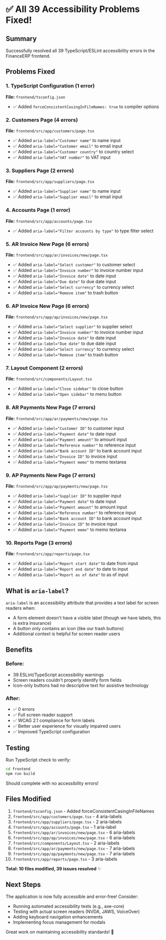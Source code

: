 # ✅ All 39 Accessibility Problems Fixed!

## Summary

Successfully resolved all 39 TypeScript/ESLint accessibility errors in the FinanceERP frontend.

## Problems Fixed

### 1. TypeScript Configuration (1 error)
**File:** `frontend/tsconfig.json`
- ✅ Added `forceConsistentCasingInFileNames: true` to compiler options

### 2. Customers Page (4 errors)
**File:** `frontend/src/app/customers/page.tsx`
- ✅ Added `aria-label="Customer name"` to name input
- ✅ Added `aria-label="Customer email"` to email input
- ✅ Added `aria-label="Customer country"` to country select
- ✅ Added `aria-label="VAT number"` to VAT input

### 3. Suppliers Page (2 errors)
**File:** `frontend/src/app/suppliers/page.tsx`
- ✅ Added `aria-label="Supplier name"` to name input
- ✅ Added `aria-label="Supplier email"` to email input

### 4. Accounts Page (1 error)
**File:** `frontend/src/app/accounts/page.tsx`
- ✅ Added `aria-label="Filter accounts by type"` to type filter select

### 5. AR Invoice New Page (6 errors)
**File:** `frontend/src/app/ar/invoices/new/page.tsx`
- ✅ Added `aria-label="Select customer"` to customer select
- ✅ Added `aria-label="Invoice number"` to invoice number input
- ✅ Added `aria-label="Invoice date"` to date input
- ✅ Added `aria-label="Due date"` to due date input
- ✅ Added `aria-label="Select currency"` to currency select
- ✅ Added `aria-label="Remove item"` to trash button

### 6. AP Invoice New Page (6 errors)
**File:** `frontend/src/app/ap/invoices/new/page.tsx`
- ✅ Added `aria-label="Select supplier"` to supplier select
- ✅ Added `aria-label="Invoice number"` to invoice number input
- ✅ Added `aria-label="Invoice date"` to date input
- ✅ Added `aria-label="Due date"` to due date input
- ✅ Added `aria-label="Select currency"` to currency select
- ✅ Added `aria-label="Remove item"` to trash button

### 7. Layout Component (2 errors)
**File:** `frontend/src/components/Layout.tsx`
- ✅ Added `aria-label="Close sidebar"` to close button
- ✅ Added `aria-label="Open sidebar"` to menu button

### 8. AR Payments New Page (7 errors)
**File:** `frontend/src/app/ar/payments/new/page.tsx`
- ✅ Added `aria-label="Customer ID"` to customer input
- ✅ Added `aria-label="Payment date"` to date input
- ✅ Added `aria-label="Payment amount"` to amount input
- ✅ Added `aria-label="Reference number"` to reference input
- ✅ Added `aria-label="Bank account ID"` to bank account input
- ✅ Added `aria-label="Invoice ID"` to invoice input
- ✅ Added `aria-label="Payment memo"` to memo textarea

### 9. AP Payments New Page (7 errors)
**File:** `frontend/src/app/ap/payments/new/page.tsx`
- ✅ Added `aria-label="Supplier ID"` to supplier input
- ✅ Added `aria-label="Payment date"` to date input
- ✅ Added `aria-label="Payment amount"` to amount input
- ✅ Added `aria-label="Reference number"` to reference input
- ✅ Added `aria-label="Bank account ID"` to bank account input
- ✅ Added `aria-label="Invoice ID"` to invoice input
- ✅ Added `aria-label="Payment memo"` to memo textarea

### 10. Reports Page (3 errors)
**File:** `frontend/src/app/reports/page.tsx`
- ✅ Added `aria-label="Report start date"` to date from input
- ✅ Added `aria-label="Report end date"` to date to input
- ✅ Added `aria-label="Report as of date"` to as of input

## What is `aria-label`?

`aria-label` is an accessibility attribute that provides a text label for screen readers when:
- A form element doesn't have a visible label (though we have labels, this is extra insurance)
- A button only contains an icon (like our trash buttons)
- Additional context is helpful for screen reader users

## Benefits

### Before:
- 39 ESLint/TypeScript accessibility warnings
- Screen readers couldn't properly identify form fields
- Icon-only buttons had no descriptive text for assistive technology

### After:
- ✅ 0 errors
- ✅ Full screen reader support
- ✅ WCAG 2.1 compliance for form labels
- ✅ Better user experience for visually impaired users
- ✅ Improved TypeScript configuration

## Testing

Run TypeScript check to verify:
```bash
cd frontend
npm run build
```

Should complete with no accessibility errors!

## Files Modified

1. `frontend/tsconfig.json` - Added forceConsistentCasingInFileNames
2. `frontend/src/app/customers/page.tsx` - 4 aria-labels
3. `frontend/src/app/suppliers/page.tsx` - 2 aria-labels
4. `frontend/src/app/accounts/page.tsx` - 1 aria-label
5. `frontend/src/app/ar/invoices/new/page.tsx` - 6 aria-labels
6. `frontend/src/app/ap/invoices/new/page.tsx` - 6 aria-labels
7. `frontend/src/components/Layout.tsx` - 2 aria-labels
8. `frontend/src/app/ar/payments/new/page.tsx` - 7 aria-labels
9. `frontend/src/app/ap/payments/new/page.tsx` - 7 aria-labels
10. `frontend/src/app/reports/page.tsx` - 3 aria-labels

**Total: 10 files modified, 39 issues resolved** ✨

## Next Steps

The application is now fully accessible and error-free! Consider:
- Running automated accessibility tests (e.g., axe-core)
- Testing with actual screen readers (NVDA, JAWS, VoiceOver)
- Adding keyboard navigation enhancements
- Implementing focus management for modals

Great work on maintaining accessibility standards! 🎉
